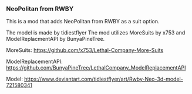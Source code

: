 ### NeoPolitan from RWBY

This is a mod that adds NeoPolitan from RWBY as a suit option.

The model is made by tidiestflyer
The mod utilizes MoreSuits by x753 and ModelReplacmentAPI by BunyaPineTree.

MoreSuits: https://github.com/x753/Lethal-Company-More-Suits

ModelReplacementAPI: https://github.com/BunyaPineTree/LethalCompany_ModelReplacementAPI

Model: https://www.deviantart.com/tidiestflyer/art/Rwby-Neo-3d-model-721580341
